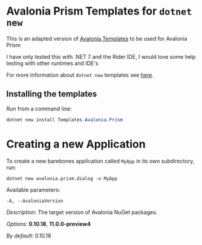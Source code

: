﻿# Avalonia Prism Templates for `dotnet new`

This is an adapted version of [Avalonia Templates](https://github.com/AvaloniaUI/avalonia-dotnet-templates/tree/master) to be used for Avalonia Prism

I have only tested this with .NET 7 and the Rider IDE, I would love some help testing with other runtimes and IDE's

For more information about `dotnet new` templates see [here](https://blogs.msdn.microsoft.com/dotnet/2017/04/02/how-to-create-your-own-templates-for-dotnet-new/).

## Installing the templates

Run from a command line:

```powershell
dotnet new install Templates.Avalonia.Prism
```

[//]: # (The templates should now be available in `dotnet new list`:)

[//]: # ()
[//]: # (```)

[//]: # (Template Name                        Short Name                 Language  Tags)

[//]: # (-----------------------------------  -------------------------  --------  -----------------------------------------)

[//]: # (Avalonia .NET Core App               avalonia.app               [C#],F#   Desktop/Xaml/Avalonia/Windows/Linux/macOS)

[//]: # (Avalonia .NET Core MVVM App          avalonia.mvvm              [C#],F#   Desktop/Xaml/Avalonia/Windows/Linux/macOS)

[//]: # (Avalonia Cross Platform Application  avalonia.xplat             [C#],F#   Desktop/Xaml/Avalonia/Web/Mobile)

[//]: # (Avalonia Resource Dictionary         avalonia.resource                    Desktop/Xaml/Avalonia/Windows/Linux/macOS)

[//]: # (Avalonia Styles                      avalonia.styles                      Desktop/Xaml/Avalonia/Windows/Linux/macOS)

[//]: # (Avalonia TemplatedControl            avalonia.templatedcontrol  [C#]      Desktop/Xaml/Avalonia/Windows/Linux/macOS)

[//]: # (Avalonia UserControl                 avalonia.usercontrol       [C#],F#   Desktop/Xaml/Avalonia/Windows/Linux/macOS)

[//]: # (Avalonia Window                      avalonia.window            [C#],F#   Desktop/Xaml/Avalonia/Windows/Linux/macOS)

[//]: # (```)

[//]: # (**Note:**)

[//]: # ()
[//]: # (By default dotnet CLI would create a **C#** template,if you want to create **F#** template you will need to add ```-lang F#``` to the end of the command.)

# Creating a new Application

To create a new barebones application called `MyApp` in its own subdirectory, run:

```
dotnet new avalonia.prism.dialog -o MyApp
```

Available parameters:

``-A, --AvaloniaVersion``

*Description*: The target version of Avalonia NuGet packages.

*Options*: **0.10.18**, **11.0.0-preview4**

*By default*: 0.10.18
